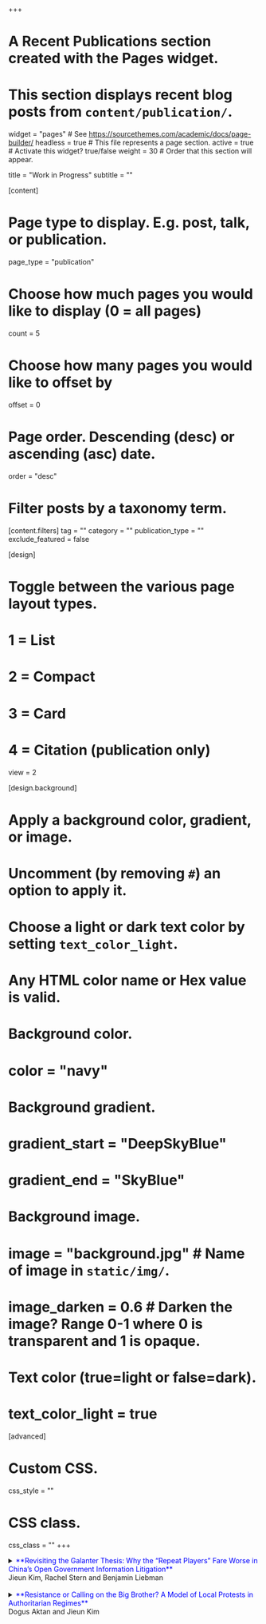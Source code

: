 +++
# A Recent Publications section created with the Pages widget.
# This section displays recent blog posts from `content/publication/`.

widget = "pages"  # See https://sourcethemes.com/academic/docs/page-builder/
headless = true  # This file represents a page section.
active = true  # Activate this widget? true/false
weight = 30  # Order that this section will appear.

title = "Work in Progress"
subtitle = ""

[content]
  # Page type to display. E.g. post, talk, or publication.
  page_type = "publication"
  
  # Choose how much pages you would like to display (0 = all pages)
  count = 5
  
  # Choose how many pages you would like to offset by
  offset = 0

  # Page order. Descending (desc) or ascending (asc) date.
  order = "desc"

  # Filter posts by a taxonomy term.
  [content.filters]
    tag = ""
    category = ""
    publication_type = ""
    exclude_featured = false
  
[design]
  # Toggle between the various page layout types.
  #   1 = List
  #   2 = Compact
  #   3 = Card
  #   4 = Citation (publication only)
  view = 2
  
[design.background]
  # Apply a background color, gradient, or image.
  #   Uncomment (by removing `#`) an option to apply it.
  #   Choose a light or dark text color by setting `text_color_light`.
  #   Any HTML color name or Hex value is valid.
    
  # Background color.
  # color = "navy"
  
  # Background gradient.
  # gradient_start = "DeepSkyBlue"
  # gradient_end = "SkyBlue"
  
  # Background image.
  # image = "background.jpg"  # Name of image in `static/img/`.
  # image_darken = 0.6  # Darken the image? Range 0-1 where 0 is transparent and 1 is opaque.

  # Text color (true=light or false=dark).
  # text_color_light = true  
  
[advanced]
 # Custom CSS. 
 css_style = ""
 
 # CSS class.
 css_class = ""
+++


<details>
<summary> <span style="color:blue"> **Revisiting the Galanter Thesis: Why the “Repeat Players” Fare Worse in China’s Open Government Information Litigation** </span> <br/>
Jieun Kim, Rachel Stern and Benjamin Liebman <br/>
</summary>

The Galanter thesis suggests that “repeat players” with money and resources fare better in litigation, and existing work suggests this is true in China (He and Su 2013). But do repeat players always have an advantage? We revisit this thesis in the context of Open Government Information (OGI) requests in China. Drawing on an original dataset of over 62,000 OGI litigation cases from 2008 to 2018, as well as interviews with Chinese lawyers, we find the reverse is true: repeat players fare worse than one shotters. What explains this counter-intuitive finding? We offer political and legal explanations. First, repeat players are not necessarily “the haves,” as OGI requests have increasingly evolved into a channel for aggrieved citizens to voice their concerns to the government. Second, repeat players tend to request more vague information, which judges often do not consider as government information. 

* To be presented at the 2020 LSA Annual Meeting
</details>

<br/>

<details>
<summary> <span style="color:blue"> **Resistance or Calling on the Big Brother? A Model of Local Protests in Authoritarian Regimes** </span> <br/>
Dogus Aktan and Jieun Kim <br/>
</summary>

Recent scholarship suggests that protests in authoritarian regimes do not necessarily reflect regime weaknesses, because they provide central leaders with information about misconduct by local officials. However, such alliances between protesters and central leaders do not always appear. To explain when and how protesters successfully sound “fire alarms” that are heeded by the Center, we develop a formal model and argue that protesters do so only when their interests are sufficiently aligned with the leaders' interests. We illustrate the model with the case of China, revisiting the “rightful resistance” thesis in the literature. Implications of this model are broadly applicable to any situation that involves the principal-agent relationship and a third party. 

* To be presented at the 2020 SPSA Annual Meeting
</details>
